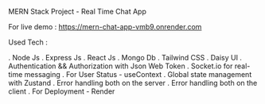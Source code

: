 MERN Stack Project - Real Time Chat App

For live demo : https://mern-chat-app-vmb9.onrender.com

Used Tech :

. Node Js
. Express Js
. React Js
. Mongo Db
. Tailwind CSS
. Daisy UI
. Authentication && Authorization with Json Web Token
. Socket.io for real-time messaging
. For User Status - useContext
. Global state management with Zustand
. Error handling both on the server
. Error handling both on the client
. For Deployment - Render
